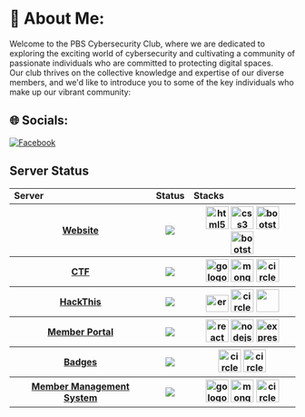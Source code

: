 # 💫 About Me:
Welcome to the PBS Cybersecurity Club, where we are dedicated to exploring the exciting world of cybersecurity and cultivating a community of passionate individuals who are committed to protecting digital spaces. <br>Our club thrives on the collective knowledge and expertise of our diverse members, and we'd like to introduce you to some of the key individuals who make up our vibrant community:



## 🌐 Socials:
[![Facebook](https://img.shields.io/badge/Facebook-%231877F2.svg?logo=Facebook&logoColor=white)](https://facebook.com/pbscybsec)

## Server Status
<table>
<tr>
<td> <b>Server</b> </td>
<td> <b>Status</b> </td>
<td> <b>Stacks</b> </td>
</tr>
<tr>
<th> <a href="https://pbscybsec.github.io">Website</a> </th>
<th> <img src="https://github.com/pbscybsec/pbscybsec.github.io/actions/workflows/pages/pages-build-deployment/badge.svg"> </th>
<th>  
<img src="https://cdn.jsdelivr.net/gh/devicons/devicon/icons/html5/html5-original.svg" height="40" alt="html5 logo"  />
<img src="https://cdn.jsdelivr.net/gh/devicons/devicon/icons/css3/css3-original.svg" height="40" alt="css3 logo"  />
<img src="https://cdn.jsdelivr.net/gh/devicons/devicon/icons/bootstrap/bootstrap-original.svg" height="40" alt="bootstrap logo"  />
 <img src="https://cdn.jsdelivr.net/gh/devicons/devicon/icons/javascript/javascript-original.svg" height="40" alt="bootstrap logo"  />
</th>
</tr>
<tr>
<th> <a href="https://pbscybsec.github.io/play_ctf.html">CTF</a> </th>
<th> <img src="https://circleci.com/gh/circleci/circleci-docs.svg?style=svg"> </th>
<th> <img src="https://cdn.jsdelivr.net/gh/devicons/devicon/icons/go/go-original.svg" height="40" alt="go logo"  />
<img src="https://cdn.jsdelivr.net/gh/devicons/devicon/icons/mongodb/mongodb-original.svg" height="40" alt="mongodb logo"  />
<img src="https://cdn.jsdelivr.net/gh/devicons/devicon/icons/circleci/circleci-plain.svg" height="40" alt="circleci logo"  />
</th>
</tr>
<tr>
<th> <a href="https://www.hackerrank.com/hackthis-1">HackThis</a> </th>
<th> <img src="https://circleci.com/gh/circleci/circleci-docs.svg?style=svg"> </th>
<th> 
<img src="https://raw.githubusercontent.com/rahuldkjain/github-profile-readme-generator/master/src/images/icons/Social/hackerrank.svg" alt="er" height="30" width="40" />
<img src="https://cdn.jsdelivr.net/gh/devicons/devicon/icons/ruby/ruby-original.svg" height="40" alt="circleci logo"  />
<img src="https://cdn.simpleicons.org/nginx/009639" height="40"  width="40"/>
</th>
</tr>

<tr>
<th> <a href="https://pbscybsec.vercel.app">Member Portal</a> </th>
<th> <img src="https://camo.githubusercontent.com/a70de9d9c7dd091bdd930cc1ddd918556f89d949736a54c320c8d97f8a6299e6/68747470733a2f2f76657263656c62616467652e76657263656c2e6170702f6173736574732f666c61742f70617373696e672e737667"> </th>
<th>
<img src="https://cdn.jsdelivr.net/gh/devicons/devicon/icons/react/react-original.svg" height="40" alt="react logo"  />
<img src="https://cdn.jsdelivr.net/gh/devicons/devicon/icons/nodejs/nodejs-original.svg" height="40" alt="nodejs logo"  />
<img src="https://cdn.jsdelivr.net/gh/devicons/devicon/icons/express/express-original.svg" height="40" alt="express logo"  />
</th>
</tr>
<tr>
<th> <a href="https://pbscybsec.github.io/Badges/">Badges</a></th>
<th> <img src="https://github.com/pbscybsec/pbscybsec.github.io/actions/workflows/pages/pages-build-deployment/badge.svg"> </th>
<th>
<img src="https://cdn.jsdelivr.net/gh/devicons/devicon/icons/ruby/ruby-original.svg" height="40" alt="circleci logo"  />
<img src="https://jekyllrb.com/img/logo-2x.png" height="40" alt="circleci logo"  />
</th>   
</tr>
<tr>
<th> <a href="#">Member Management System</a> </th>
<th> <img src="https://img.shields.io/website-up-down-green-red/http/cv.lbesson.qc.to.svg"> </th>
<th>
<img src="https://cdn.jsdelivr.net/gh/devicons/devicon/icons/go/go-original.svg" height="40" alt="go logo"  />
<img src="https://cdn.jsdelivr.net/gh/devicons/devicon/icons/mongodb/mongodb-original.svg" height="40" alt="mongodb logo"  />
<img src="https://avatars.githubusercontent.com/u/36424661?s=200&v=4" height="40" alt="circleci logo"  />
</th>
</table> 

  
  
 
   
   
 
